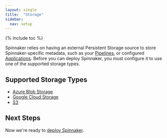 ```yaml
---
layout: single
title:  "Storage"
sidebar:
  nav: setup
---
```


{% include toc %}

Spinnaker relies on having an external Persistent Storage source to store
Spinnaker-specific metadata, such as your [Pipelines](/concepts/#pipeline), or 
configured [Applications](/concepts/#applications). Before you can deploy
Spinnaker, you must configure it to use one of the supported storage types.

## Supported Storage Types

* <a href="/setup/storage/abs" target="_blank">Azure Blob Storage</a>
* <a href="/setup/storage/gcs" target="_blank">Google Cloud Storage</a>
* <a href="/setup/storage/s3" target="_blank">S3</a>

## Next Steps

Now we're ready to [deploy Spinnaker](/setup/install/deploy).

